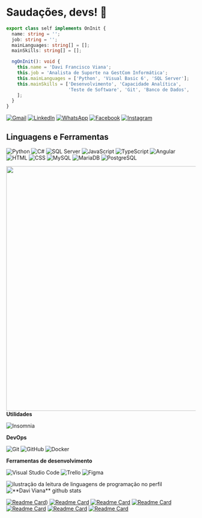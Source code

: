 # Saudações, devs! 👋


```typescript
export class self implements OnInit {
  name: string = '';
  job: string = '';
  mainLanguages: string[] = [];
  mainSkills: string[] = [];

  ngOnInit(): void {
    this.name = 'Davi Francisco Viana';
    this.job = 'Analista de Suporte na GestCom Informática';
    this.mainLanguages = ['Python', 'Visual Basic 6', 'SQL Server'];
    this.mainSkills = ['Desenvolvimento', 'Capacidade Analítica',
                       'Teste de Software', 'Git', 'Banco de Dados',
    ];
  }
}
```

<p align="left">
  <a href="https://mailto:davifv22@gmail.com/" title="Gmail">
  <img src="https://img.shields.io/badge/-Gmail-FF0000?style=flat-square&labelColor=FF0000&logo=gmail&logoColor=white&link=mailto:davifv22@gmail.com" alt="Gmail"/></a>

  <a href="https://www.linkedin.com/in/davifv22/" title="LinkedIn">
  <img src="https://img.shields.io/badge/-Linkedin-0e76a8?style=flat-square&logo=Linkedin&logoColor=white&link=https://www.linkedin.com/in/davifv22/" alt="LinkedIn"/></a>

  <a href="https://wa.me/+5535991099061" title="WhatsApp">
  <img src="https://img.shields.io/badge/-WhatsApp-25d366?style=flat-square&labelColor=25d366&logo=whatsapp&logoColor=white&link=https://wa.me/+5535991099061" alt="WhatsApp"/></a>

  <a href="https://www.facebook.com/mantartaruga/" title="Facebook">
  <img src="https://img.shields.io/badge/-Facebook-3b5998?style=flat-square&labelColor=3b5998&logo=facebook&logoColor=white&link=https://www.facebook.com/mantartaruga/" alt="Facebook"/></a>

  <a href="https://www.instagram.com/davi.pdf/" title="Instagram">
  <img src="https://img.shields.io/badge/-Instagram-DF0174?style=flat-square&labelColor=DF0174&logo=instagram&logoColor=white&link=https://www.instagram.com/davi.pdf/" alt="Instagram"/></a>
</p>

## Linguagens e Ferramentas
![Python](https://img.shields.io/badge/-Python-333333?style=flat&logo=python)
![C#](https://img.shields.io/badge/-CSharp-333333?style=flat&logo=CSharp)
![SQL Server](https://img.shields.io/badge/-SQLServer-333333?style=flatt&logo=sql-server)
![JavaScript](https://img.shields.io/badge/-JavaScript-333333?style=flat&logo=javascript)
![TypeScript](https://img.shields.io/badge/-TypeScript-333333?style=flat&logo=typescript)
![Angular](https://img.shields.io/badge/-Angular-333333?style=flat&logo=angular)
![HTML](https://img.shields.io/badge/-HTML5-333333?style=flat&logo=HTML5)
![CSS](https://img.shields.io/badge/-CSS-333333?style=flat&logo=CSS3&logoColor=1572B6)
![MySQL](https://img.shields.io/badge/-MySQL-333333?style=flat&logo=mysql)
![MariaDB](https://img.shields.io/badge/-MariaDB-333333?style=flat&logo=mariadb)
![PostgreSQL](https://img.shields.io/badge/-PostgreSQL-333333?style=flat&logo=postgresql)

<img align="right" width="650" src="https://i2.wp.com/allhtaccess.info/wp-content/uploads/2018/03/programming.gif?fit=1281%2C716&ssl=1" />
<br>

**Utilidades**

![Insomnia](https://img.shields.io/badge/-Insomnia-333333?style=flat&logo=insomnia)

**DevOps**

![Git](https://img.shields.io/badge/-Git-333333?style=flat&logo=git)
![GitHub](https://img.shields.io/badge/-GitHub-333333?style=flat&logo=github)
![Docker](https://img.shields.io/badge/-Docker-333333?style=flat&logo=docker)

**Ferramentas de desenvolvimento**

![Visual Studio Code](https://img.shields.io/badge/-Visual%20Studio%20Code-333333?style=flat&logo=visual-studio-code&logoColor=007ACC)
![Trello](https://img.shields.io/badge/-Trello-333333?style=flat&logo=trello&logoColor=007ACC)
![Figma](https://img.shields.io/badge/-Figma-333333?style=flat&logo=figma&logoColor=007ACC)

<div>
</div>
<div>
  <img src="https://github-readme-stats.vercel.app/api/top-langs/?username=davifv22&theme=dracula&hide_langs_below=1" alt="ilustração da leitura de linguagens de programação no perfil"/>    
  <img src="https://github-readme-stats.vercel.app/api?username=davifv22&show_icons=true&theme=dracula&line_height=27" alt="**Davi Viana** github stats"/>
</div>

<div>
  
[![Readme Card](https://github-readme-stats.vercel.app/api/pin/?username=davifv22&repo=oServ&theme=dracula&count_private=true&show_icons=true)](https://github.com/davifv22/oServ))
[![Readme Card](https://github-readme-stats.vercel.app/api/pin/?username=davifv22&repo=angular-blog&theme=dracula&count_private=true&show_icons=true)](https://github.com/davifv22/angular-blog)
[![Readme Card](https://github-readme-stats.vercel.app/api/pin/?username=davifv22&repo=angular-psn-store&theme=dracula&count_private=true&show_icons=true)](https://github.com/davifv22/angular-psn-store)
[![Readme Card](https://github-readme-stats.vercel.app/api/pin/?username=davifv22&repo=portfolio-dio&theme=dracula&count_private=true&show_icons=true)](https://github.com/davifv22/Portfolio-Dio)
[![Readme Card](https://github-readme-stats.vercel.app/api/pin/?username=davifv22&repo=pokedex-dio&theme=dracula&count_private=true&show_icons=true)](https://github.com/davifv22/Pokedex-DIO)
[![Readme Card](https://github-readme-stats.vercel.app/api/pin/?username=davifv22&repo=API-GestCom-Updater&theme=dracula&count_private=true&show_icons=true)](https://github.com/davifv22/API-GestCom-Updater)
[![Readme Card](https://github-readme-stats.vercel.app/api/pin/?username=davifv22&repo=controlelanchonete&theme=dracula&count_private=true&show_icons=true)](https://github.com/davifv22/ControleLanchonete)

</div>
